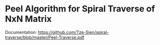 # Peel Algorithm for Spiral Traverse of NxN Matrix

Documentation: https://github.com/Tze-Sien/spiral-traverse/blob/master/Peel-Traverse.pdf
